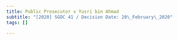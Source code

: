 ```yaml
---
title: Public Prosecutor v Yusri bin Ahmad
subtitle: "[2020] SGDC 41 / Decision Date: 20\_February\_2020"
tags: []

---
```

